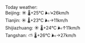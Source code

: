 Today weather:  
Beijing: ☀️   🌡️+25°C 🌬️↘26km/h  
Tianjin: ☀️   🌡️+23°C 🌬️→11km/h  
Shijiazhuang: ☀️   🌡️+24°C 🌬️↑11km/h  
Tangshan: ⛅️  🌡️+26°C 🌬️→27km/h  
